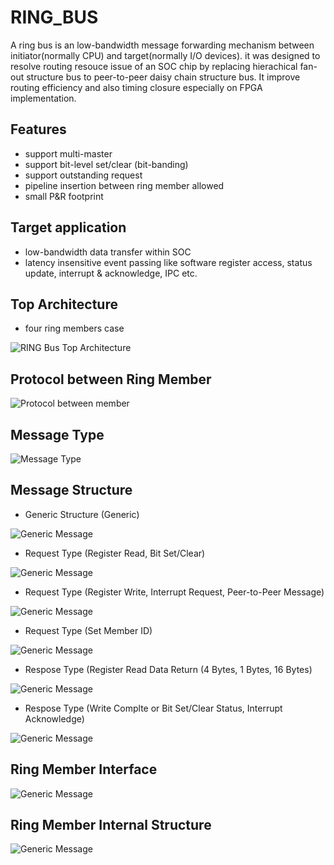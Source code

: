 # RING_BUS

A ring bus is an low-bandwidth message forwarding mechanism between initiator(normally CPU) and target(normally I/O devices).
it was designed to resolve routing resouce issue of an SOC chip by replacing hierachical fan-out structure bus to peer-to-peer daisy chain structure bus. It improve routing efficiency and also timing closure especially on FPGA implementation.
## Features
   * support multi-master
   * support bit-level set/clear (bit-banding)
   * support outstanding request
   * pipeline insertion between ring member allowed
   * small P&R footprint
   
## Target application
   * low-bandwidth data transfer within SOC
   * latency insensitive event passing like software register access, status update, interrupt & acknowledge, IPC etc.
   
## Top Architecture
* four ring members case

![RING Bus Top Architecture](./doc/diagram/ring_bus_top_architecture.png)

## Protocol between Ring Member

![Protocol between member](./doc/diagram/ring_bus_protocol.png)

## Message Type

![Message Type](./doc/diagram/ring_bus_message_type.png)

## Message Structure

 * Generic Structure (Generic)

![Generic Message](./doc/diagram/ring_bus_message_structure.png)

 * Request Type (Register Read, Bit Set/Clear)

 ![Generic Message](./doc/diagram/ring_bus_message_structure_request_0.png)

 * Request Type (Register Write, Interrupt Request, Peer-to-Peer Message)

 ![Generic Message](./doc/diagram/ring_bus_message_structure_request_1.png)

 * Request Type (Set Member ID)
 
 ![Generic Message](./doc/diagram/ring_bus_message_structure_request_2.png)
 
 * Respose Type (Register Read Data Return (4 Bytes, 1 Bytes, 16 Bytes)
 
 ![Generic Message](./doc/diagram/ring_bus_message_structure_response_0.png)
 
 * Respose Type (Write Complte or Bit Set/Clear Status, Interrupt Acknowledge)

 ![Generic Message](./doc/diagram/ring_bus_message_structure_response_1.png)
 
## Ring Member Interface
 
 ![Generic Message](./doc/diagram/ring_bus_ring_element.png)
 
## Ring Member Internal Structure
 
 ![Generic Message](./doc/diagram/ring_member_architecture.png)
 


   
   
